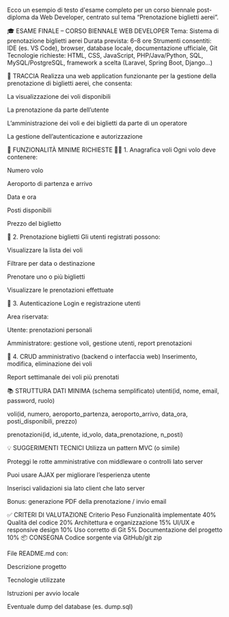 Ecco un esempio di testo d'esame completo per un corso biennale post-diploma da Web Developer, centrato sul tema “Prenotazione biglietti aerei”.

🎓 ESAME FINALE – CORSO BIENNALE WEB DEVELOPER
Tema: Sistema di prenotazione biglietti aerei
Durata prevista: 6–8 ore
Strumenti consentiti: IDE (es. VS Code), browser, database locale, documentazione ufficiale, Git
Tecnologie richieste: HTML, CSS, JavaScript, PHP/Java/Python, SQL, MySQL/PostgreSQL, framework a scelta (Laravel, Spring Boot, Django…)

📝 TRACCIA
Realizza una web application funzionante per la gestione della prenotazione di biglietti aerei, che consenta:

La visualizzazione dei voli disponibili

La prenotazione da parte dell’utente

L’amministrazione dei voli e dei biglietti da parte di un operatore

La gestione dell’autenticazione e autorizzazione

🔧 FUNZIONALITÀ MINIME RICHIESTE
👨‍✈️ 1. Anagrafica voli
Ogni volo deve contenere:

Numero volo

Aeroporto di partenza e arrivo

Data e ora

Posti disponibili

Prezzo del biglietto

🧾 2. Prenotazione biglietti
Gli utenti registrati possono:

Visualizzare la lista dei voli

Filtrare per data o destinazione

Prenotare uno o più biglietti

Visualizzare le prenotazioni effettuate

🔐 3. Autenticazione
Login e registrazione utenti

Area riservata:

Utente: prenotazioni personali

Amministratore: gestione voli, gestione utenti, report prenotazioni

📑 4. CRUD amministrativo (backend o interfaccia web)
Inserimento, modifica, eliminazione dei voli

Report settimanale dei voli più prenotati

📚 STRUTTURA DATI MINIMA (schema semplificato)
utenti(id, nome, email, password, ruolo)

voli(id, numero, aeroporto_partenza, aeroporto_arrivo, data_ora, posti_disponibili, prezzo)

prenotazioni(id, id_utente, id_volo, data_prenotazione, n_posti)

💡 SUGGERIMENTI TECNICI
Utilizza un pattern MVC (o simile)

Proteggi le rotte amministrative con middleware o controlli lato server

Puoi usare AJAX per migliorare l’esperienza utente

Inserisci validazioni sia lato client che lato server

Bonus: generazione PDF della prenotazione / invio email

✅ CRITERI DI VALUTAZIONE
Criterio	Peso
Funzionalità implementate	40%
Qualità del codice	20%
Architettura e organizzazione	15%
UI/UX e responsive design	10%
Uso corretto di Git	5%
Documentazione del progetto	10%
📦 CONSEGNA
Codice sorgente via GitHub/git zip

File README.md con:

Descrizione progetto

Tecnologie utilizzate

Istruzioni per avvio locale

Eventuale dump del database (es. dump.sql)